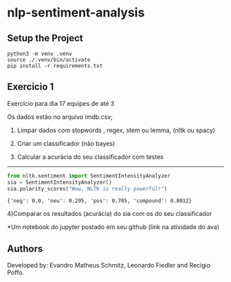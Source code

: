 # nlp-sentiment-analysis

## Setup the Project

```
python3 -m venv .venv
source ./.venv/bin/activate
pip install -r requirements.txt
```

## Exercicio 1

Exercício para dia 17 equipes de até 3

Os dados estão no arquivo imdb.csv;

1) Limpar dados com stopwords , regex, stem ou lemma, (nltk ou spacy)

2) Criar um classificador (não bayes)

3) Calcular a acurácia do seu classificador com testes

______________________________________________________
```python
from nltk.sentiment import SentimentIntensityAnalyzer
sia = SentimentIntensityAnalyzer()
sia.polarity_scores("Wow, NLTK is really powerful!")
```
```console
{'neg': 0.0, 'neu': 0.295, 'pos': 0.705, 'compound': 0.8012}
```

4)Comparar os resultados (acurácia) do sia com os do seu classificador


*Um notebook do jupyter postado em seu github (link na atividade do ava)


## Authors

Developed by: Evandro Matheus Schmitz, Leonardo Fiedler and Recigio Poffo.
